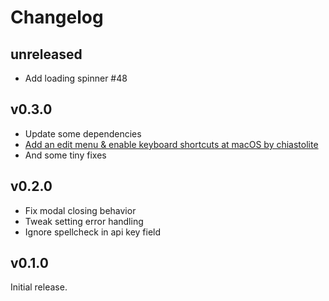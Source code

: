 # Changelog
## unreleased
- Add loading spinner #48

## v0.3.0
- Update some dependencies
- [Add an edit menu & enable keyboard shortcuts at macOS by chiastolite](https://github.com/unasuke/deplore/pull/10)
- And some tiny fixes

## v0.2.0
- Fix modal closing behavior
- Tweak setting error handling
- Ignore spellcheck in api key field

## v0.1.0
Initial release.
